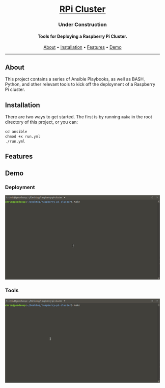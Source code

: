 <p>
  <br>
  <h1 align="center">
    <a href="https://github.com/christopherwoodall/raspberry-pi-cluster">
      RPi Cluster
    </a>
  </h1>
  <h3 align="center">
    Under Construction
  </h3>
</p>

<h4 align="center">Tools for Deploying a Raspberry Pi Cluster.</h4>

<p align="center">
  <a href="#about">About</a> •
  <a href="#installation">Installation</a> •
  <a href="#features">Features</a> •
  <a href="#demo">Demo</a>
</p>

---

## About

This project contains a series of Ansible Playbooks, as well as BASH, Python, and other relevant tools to kick off the deployment of a Raspberry Pi cluster.


## Installation

There are two ways to get started. The first is by running `make` in the root directory of this project, or you can:
```
cd ansible
chmod +x run.yml
./run.yml
```


## Features


## Demo
### Deployment
![screencast](docs/assets/screencast-deploy.gif)

### Tools
![screencast](docs/assets/screencast-tools.gif)
